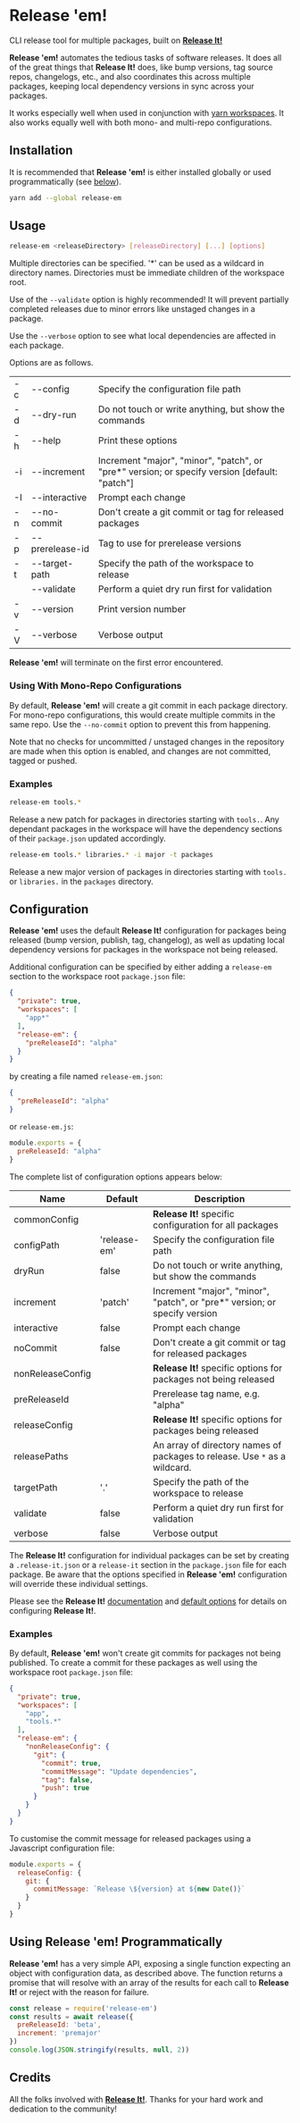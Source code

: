 # Release 'em!

CLI release tool for multiple packages, built on [**Release It!**](https://github.com/release-it/release-it)

**Release 'em!** automates the tedious tasks of software releases. It does all 
of the great things that **Release It!** does, like bump versions, tag source 
repos, changelogs, etc., and also coordinates this across multiple packages,
keeping local dependency versions in sync across your packages. 

It works especially well when used in conjunction with 
[yarn workspaces](https://yarnpkg.com/lang/en/docs/workspaces/).
It also works equally well with both mono- and multi-repo configurations.

## Installation

It is recommended that **Release 'em!** is either installed globally or used
programmatically (see [below](#using-release-em-programmatically)).

```bash
yarn add --global release-em
```

## Usage

```bash
release-em <releaseDirectory> [releaseDirectory] [...] [options]
```

Multiple directories can be specified. '*' can be used as a wildcard in 
directory names. Directories must be immediate children of the workspace root.

Use of the `--validate` option is highly recommended! It will prevent partially
completed releases due to minor errors like unstaged changes in a package.

Use the `--verbose` option to see what local dependencies are affected in each
package.

Options are as follows.

| | | |
-|-|-
-c|--config       |Specify the configuration file path
-d|--dry-run      |Do not touch or write anything, but show the commands
-h|--help         |Print these options
-i|--increment    |Increment "major", "minor", "patch", or "pre*" version; or specify version [default: "patch"]
-I|--interactive  |Prompt each change
-n|--no-commit    |Don't create a git commit or tag for released packages
-p|--prerelease-id|Tag to use for prerelease versions
-t|--target-path  |Specify the path of the workspace to release
| |--validate     |Perform a quiet dry run first for validation
-v|--version      |Print version number
-V|--verbose      |Verbose output

**Release 'em!** will terminate on the first error encountered.

### Using With Mono-Repo Configurations

By default, **Release 'em!** will create a git commit in each package 
directory. For mono-repo configurations, this would create multiple commits
in the same repo. Use the `--no-commit` option to prevent this from happening.

Note that no checks for uncommitted / unstaged changes in the repository are 
made when this option is enabled, and changes are not committed, tagged or
pushed.

### Examples

```bash
release-em tools.*
```

Release a new patch for packages in directories starting with `tools.`. 
Any dependant packages in the workspace will have the dependency
sections of their `package.json` updated accordingly.

```bash
release-em tools.* libraries.* -i major -t packages
```

Release a new major version of packages in directories starting with `tools.` 
or `libraries.` in the `packages` directory.

## Configuration

**Release 'em!** uses the default **Release It!** configuration for packages 
being released (bump version, publish, tag, changelog), as well as updating 
local dependency versions for packages in the workspace not being released.

Additional configuration can be specified by either adding a `release-em` 
section to the workspace root `package.json` file: 

```JSON
{
  "private": true,
  "workspaces": [
    "app*"
  ],
  "release-em": {
    "preReleaseId": "alpha"
  }
}
```

by creating a file named `release-em.json`:

```JSON
{
  "preReleaseId": "alpha"
}
```

or `release-em.js`:

```Javascript
module.exports = {
  preReleaseId: "alpha"
}
```

The complete list of configuration options appears below:

Name|Default|Description
-|-|-
commonConfig||**Release It!** specific configuration for all packages
configPath|'release-em'|Specify the configuration file path
dryRun|false|Do not touch or write anything, but show the commands
increment|'patch'|Increment "major", "minor", "patch", or "pre*" version; or specify version
interactive|false|Prompt each change
noCommit|false|Don't create a git commit or tag for released packages
nonReleaseConfig||**Release It!** specific options for packages not being released
preReleaseId||Prerelease tag name, e.g. "alpha"
releaseConfig||**Release It!** specific options for packages being released
releasePaths||An array of directory names of packages to release. Use `*` as a wildcard.
targetPath|'.'|Specify the path of the workspace to release
validate|false|Perform a quiet dry run first for validation
verbose|false|Verbose output

The **Release It!** configuration for individual packages can be set by 
creating a `.release-it.json` or a `release-it` section in the `package.json` 
file for each package. Be aware that the options specified in **Release 'em!**
configuration will override these individual settings.

Please see the **Release It!** [documentation](https://github.com/release-it/release-it#configuration) and 
[default options](https://github.com/release-it/release-it/blob/master/conf/release-it.json)
for details on configuring **Release It!**.

### Examples

By default, **Release 'em!** won't create git commits for packages not being
published. To create a commit for these packages as well using the workspace
root `package.json` file:

```JSON
{
  "private": true,
  "workspaces": [
    "app",
    "tools.*"
  ],
  "release-em": {
    "nonReleaseConfig": {
      "git": {
        "commit": true,
        "commitMessage": "Update dependencies",
        "tag": false,
        "push": true    
      }
    }
  }
}
```

To customise the commit message for released packages using a Javascript 
configuration file:

```Javascript
module.exports = {
  releaseConfig: {
    git: {
      commitMessage: `Release \${version} at ${new Date()}`
    }
  }
}
```

## Using **Release 'em!** Programmatically

**Release 'em!** has a very simple API, exposing a single function expecting
an object with configuration data, as described above. The function returns a
promise that will resolve with an array of the results for each call to
**Release It!** or reject with the reason for failure.

```Javascript
const release = require('release-em')
const results = await release({
  preReleaseId: 'beta',
  increment: 'premajor'
})
console.log(JSON.stringify(results, null, 2))
```

## Credits

All the folks involved with [**Release It!**](https://github.com/release-it/release-it).
Thanks for your hard work and dedication to the community!